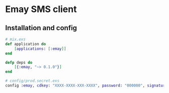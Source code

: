 # Emay SMS client

## Installation and config

```elixir
# mix.exs
def application do
    [applications: [:emay]]
end

defp deps do
    [{:emay, "~> 0.1.0"}]
end
```
```elixir
# config/prod.secret.exs
config :emay, cdkey: "XXXX-XXXX-XXX-XXXX", password: "000000", signature: "【住艺】"
```
